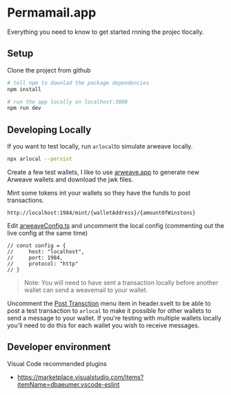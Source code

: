 # Permamail.app

Everything you need to know to get started rnning the projec tlocally.

## Setup

Clone the project from github

```bash
# tell npm to downlad the package dependencies
npm install

# run the app locally on localhost:3000
npm run dev
```

## Developing Locally
If you want to test locally, run `arlocal`to simulate arweave locally.
```bash
npx arlocal --persist
```
Create a few test wallets, I like to use [arweave.app](https://arweave.app) to generate new Arweave wallets and download the jwk files.

Mint some tokens int your wallets so they have the funds to post transactions.

`http://localhost:1984/mint/{walletAddress}/{amountOfWinstons}
`

Edit [arweaveConfig.ts](https://github.com/MyMailProtocol/mail-app/blob/main/src/lib/arweaveConfig.ts#L7-L11) and uncomment the local config (commenting out the live config at the same time)
```code
// const config = {
//     host: "localhost",
//     port: 1984,
//     protocol: "http"
// }
```

> Note: You will need to have sent a transaction locally before another wallet can send a weavemail to your wallet.

Uncomment the [Post Transction](https://github.com/MyMailProtocol/mail-app/blob/main/src/lib/header/Header.svelte#L196) menu item in header.svelt to be able to post a test transaction to `arlocal` to make it possible for other wallets to send a message to your wallet. If you're testing with multiple wallets locally you'll need to do this for each wallet you wish to receive messages.

## Developer environment

Visual Code recommended plugins

* https://marketplace.visualstudio.com/items?itemName=dbaeumer.vscode-eslint
